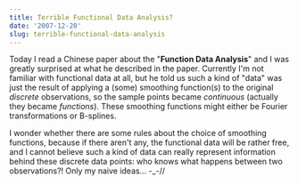 ```yaml
---
title: Terrible Functional Data Analysis?
date: '2007-12-20'
slug: terrible-functional-data-analysis
---
```


Today I read a Chinese paper about the "**Function Data Analysis**" and I was greatly surprised at what he described in the paper. Currently I'm not familiar with functional data at all, but he told us such a kind of "data" was just the result of applying a (some) smoothing function(s) to the original _discrete_ observations, so the sample points became _continuous_ (actually they became _functions_). These smoothing functions might either be Fourier transformations or B-splines.

I wonder whether there are some rules about the choice of smoothing functions, because if there aren't any, the functional data will be rather free, and I cannot believe such a kind of data can really represent information behind these discrete data points: who knows what happens between two observations?! Only my naive ideas... -_-//

